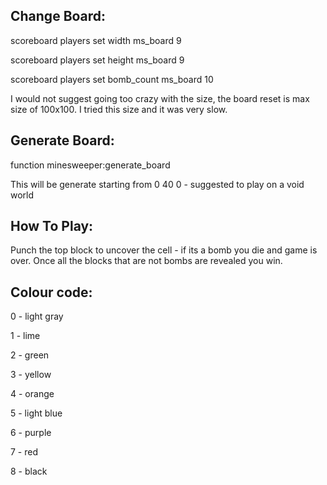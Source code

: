 ## Change Board:
scoreboard players set width ms_board 9

scoreboard players set height ms_board 9

scoreboard players set bomb_count ms_board 10

I would not suggest going too crazy with the size, the board reset is max size of 100x100. I tried this size and it was very slow.

## Generate Board:
function minesweeper:generate_board

This will be generate starting from 0 40 0 - suggested to play on a void world

## How To Play:
Punch the top block to uncover the cell - if its a bomb you die and game is over.
Once all the blocks that are not bombs are revealed you win.

## Colour code:
0 - light gray

1 - lime

2 - green

3 - yellow

4 - orange

5 - light blue

6 - purple

7 - red

8 - black
